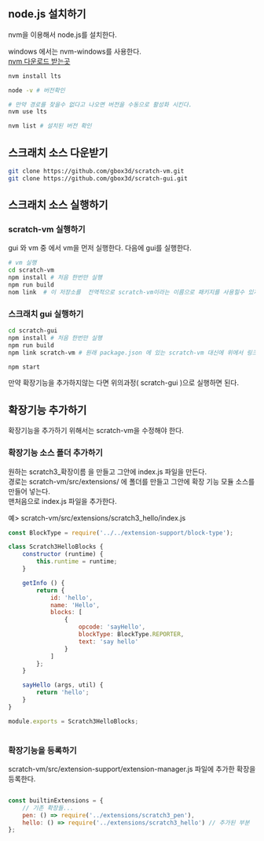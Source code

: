 ## node.js 설치하기

nvm을 이용해서 node.js를 설치한다.  

windows 에서는 nvm-windows를 사용한다.  
[nvm 다운로드 받는곳](https://github.com/coreybutler/nvm-windows/releases)

```bash
nvm install lts

node -v # 버전확인

# 만약 경로를 찾을수 없다고 나오면 버전을 수동으로 활성화 시킨다.
nvm use lts

nvm list # 설치된 버전 확인
```


## 스크래치 소스 다운받기

```bash
git clone https://github.com/gbox3d/scratch-vm.git
git clone https://github.com/gbox3d/scratch-gui.git

```

## 스크래치 소스 실행하기

### scratch-vm 실행하기

gui 와 vm 중 에서 vm을 먼저 실행한다. 다음에 gui를 실행한다.   

```bash
# vm 실행
cd scratch-vm
npm install # 처음 한번만 실행
npm run build 
nom link  # 이 저장소를  전역적으로 scratch-vm이라는 이름으로 패키지를 사용힐수 있게 한다.
```

### 스크래치 gui 실행하기

```bash
cd scratch-gui
npm install # 처음 한번만 실행
npm run build
npm link scratch-vm # 원래 package.json 에 있는 scratch-vm 대신에 위에서 링크한 패키지(scratch-vm)를 사용하게 한다. 

npm start
```

만약 확장기능을 추가하지않는 다면 위의과정( scratch-gui )으로 실행하면 된다.  

## 확장기능 추가하기

확장기능을 추가하기 위해서는 scratch-vm을 수정해야 한다.  

### 확장기능 소스 폴더 추가하기  

원하는 scratch3_확장이름 을 만들고 그안에 index.js 파일을 만든다.  
경로는 scratch-vm/src/extensions/ 에 폴더를 만들고 그안에 확장 기능 모듈 소스를 만들어 넣는다.  
맨처음으로 index.js 파일을 추가한다.    

예>
scratch-vm/src/extensions/scratch3_hello/index.js

```javascript
const BlockType = require('../../extension-support/block-type');

class Scratch3HelloBlocks {
    constructor (runtime) {
        this.runtime = runtime;
    }

    getInfo () {
        return {
            id: 'hello',
            name: 'Hello',
            blocks: [
                {
                    opcode: 'sayHello',
                    blockType: BlockType.REPORTER,
                    text: 'say hello'
                }
            ]
        };
    }

    sayHello (args, util) {
        return 'hello';
    }
}

module.exports = Scratch3HelloBlocks;
    
```

### 확장기능을 등록하기
scratch-vm/src/extension-support/extension-manager.js 파일에 추가한 확장을 등록한다.  

```javascript

const builtinExtensions = {
    // 기존 확장들...
    pen: () => require('../extensions/scratch3_pen'),
    hello: () => require('../extensions/scratch3_hello') // 추가된 부분
};

```